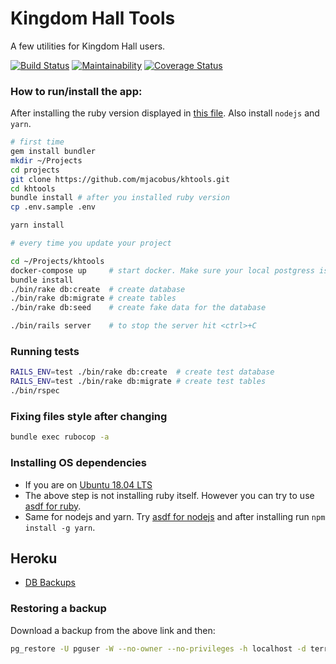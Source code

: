 # Kingdom Hall Tools

A few utilities for Kingdom Hall users.

[![Build Status](https://travis-ci.com/mjacobus/khtools.svg?branch=master)](https://travis-ci.com/mjacobus/khtools)
[![Maintainability](https://api.codeclimate.com/v1/badges/17449aaca20504da468f/maintainability)](https://codeclimate.com/github/mjacobus/khtools/maintainability)
[![Coverage Status](https://coveralls.io/repos/github/mjacobus/khtools/badge.svg)](https://coveralls.io/github/mjacobus/khtools)


### How to run/install the app:

After installing the ruby version displayed in [this file](https://github.com/mjacobus/khtools/blob/master/.ruby-version).
Also install `nodejs` and `yarn`.

```bash
# first time
gem install bundler
mkdir ~/Projects
cd projects
git clone https://github.com/mjacobus/khtools.git
cd khtools
bundle install # after you installed ruby version
cp .env.sample .env

yarn install

# every time you update your project

cd ~/Projects/khtools
docker-compose up     # start docker. Make sure your local postgress is not running
bundle install
./bin/rake db:create  # create database
./bin/rake db:migrate # create tables
./bin/rake db:seed    # create fake data for the database

./bin/rails server    # to stop the server hit <ctrl>+C
```

### Running tests

```bash
RAILS_ENV=test ./bin/rake db:create  # create test database
RAILS_ENV=test ./bin/rake db:migrate # create test tables
./bin/rspec
```

### Fixing files style after changing

```bash
bundle exec rubocop -a
```

### Installing OS dependencies

- If you are on [Ubuntu 18.04 LTS](https://github.com/mjacobus/installers/tree/master/ubuntu/18.04)
- The above step is not installing ruby itself. However you can try to use [asdf for ruby](https://github.com/asdf-vm/asdf-ruby).
- Same for nodejs and yarn. Try [asdf for nodejs](https://github.com/asdf-vm/asdf-nodejs) and after installing run `npm install -g yarn`.

## Heroku

- [DB Backups](https://data.heroku.com/datastores/{TODO}#durability)

### Restoring a backup

Download a backup from the above link and then:

```bash
pg_restore -U pguser -W --no-owner --no-privileges -h localhost -d territory_manager_development -1 tmp/bkp/jw-khtools-backup-21-01-14
```
